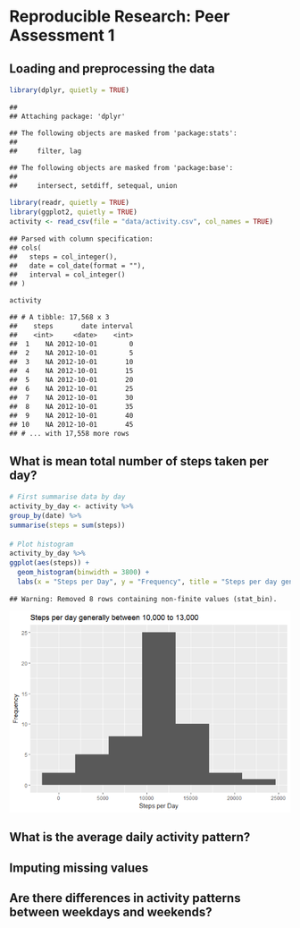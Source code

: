 # Reproducible Research: Peer Assessment 1


## Loading and preprocessing the data

```r
library(dplyr, quietly = TRUE)
```

```
## 
## Attaching package: 'dplyr'
```

```
## The following objects are masked from 'package:stats':
## 
##     filter, lag
```

```
## The following objects are masked from 'package:base':
## 
##     intersect, setdiff, setequal, union
```

```r
library(readr, quietly = TRUE)
library(ggplot2, quietly = TRUE)
activity <- read_csv(file = "data/activity.csv", col_names = TRUE)
```

```
## Parsed with column specification:
## cols(
##   steps = col_integer(),
##   date = col_date(format = ""),
##   interval = col_integer()
## )
```

```r
activity
```

```
## # A tibble: 17,568 x 3
##    steps       date interval
##    <int>     <date>    <int>
##  1    NA 2012-10-01        0
##  2    NA 2012-10-01        5
##  3    NA 2012-10-01       10
##  4    NA 2012-10-01       15
##  5    NA 2012-10-01       20
##  6    NA 2012-10-01       25
##  7    NA 2012-10-01       30
##  8    NA 2012-10-01       35
##  9    NA 2012-10-01       40
## 10    NA 2012-10-01       45
## # ... with 17,558 more rows
```



## What is mean total number of steps taken per day?

```r
# First summarise data by day
activity_by_day <- activity %>% 
group_by(date) %>% 
summarise(steps = sum(steps))

# Plot histogram
activity_by_day %>% 
ggplot(aes(steps)) + 
  geom_histogram(binwidth = 3800) +
  labs(x = "Steps per Day", y = "Frequency", title = "Steps per day generally between 10,000 to 13,000")
```

```
## Warning: Removed 8 rows containing non-finite values (stat_bin).
```

![](PA1_template_files/figure-html/unnamed-chunk-2-1.png)<!-- -->




## What is the average daily activity pattern?



## Imputing missing values



## Are there differences in activity patterns between weekdays and weekends?
